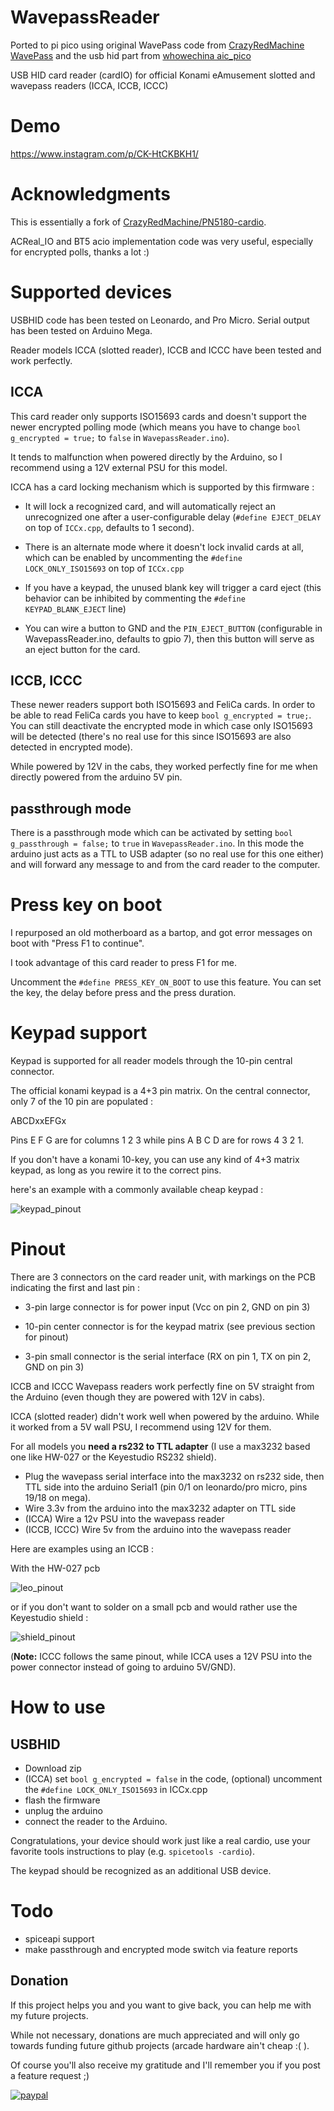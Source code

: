 # WavepassReader
Ported to pi pico using original WavePass code from [CrazyRedMachine WavePass](https://github.com/CrazyRedMachine/WavepassReader) and the usb hid part from [whowechina aic_pico](https://github.com/whowechina/aic_pico)

USB HID card reader (cardIO) for official Konami eAmusement slotted and wavepass readers (ICCA, ICCB, ICCC) 

# Demo

https://www.instagram.com/p/CK-HtCKBKH1/

# Acknowledgments

This is essentially a fork of [CrazyRedMachine/PN5180-cardio](https://github.com/CrazyRedMachine/PN5180-cardio).

ACReal_IO and BT5 acio implementation code was very useful, especially for encrypted polls, thanks a lot :)

# Supported devices

USBHID code has been tested on Leonardo, and Pro Micro.
Serial output has been tested on Arduino Mega.

Reader models ICCA (slotted reader), ICCB and ICCC have been tested and work perfectly.

## ICCA

This card reader only supports ISO15693 cards and doesn't support the newer encrypted polling mode (which means you have to change `bool g_encrypted = true;` to `false` in `WavepassReader.ino`).

It tends to malfunction when powered directly by the Arduino, so I recommend using a 12V external PSU for this model. 
 
ICCA has a card locking mechanism which is supported by this firmware : 

- It will lock a recognized card, and will automatically reject an unrecognized one after a user-configurable delay (`#define EJECT_DELAY` on top of `ICCx.cpp`, defaults to 1 second).

- There is an alternate mode where it doesn't lock invalid cards at all, which can be enabled by uncommenting the `#define LOCK_ONLY_ISO15693` on top of `ICCx.cpp`

- If you have a keypad, the unused blank key will trigger a card eject (this behavior can be inhibited by commenting the `#define KEYPAD_BLANK_EJECT` line)

- You can wire a button to GND and the `PIN_EJECT_BUTTON` (configurable in WavepassReader.ino, defaults to gpio 7), then this button will serve as an eject button for the card.

## ICCB, ICCC

These newer readers support both ISO15693 and FeliCa cards. In order to be able to read FeliCa cards you have to keep `bool g_encrypted = true;`. You can still deactivate the encrypted mode in which case only ISO15693 will be detected (there's no real use for this since ISO15693 are also detected in encrypted mode).

While powered by 12V in the cabs, they worked perfectly fine for me when directly powered from the arduino 5V pin.

## passthrough mode

There is a passthrough mode which can be activated by setting `bool g_passthrough = false;` to `true` in `WavepassReader.ino`. In this mode the arduino just acts as a TTL to USB adapter (so no real use for this one either) and will forward any message to and from the card reader to the computer.

# Press key on boot

I repurposed an old motherboard as a bartop, and got error messages on boot with "Press F1 to continue".

I took advantage of this card reader to press F1 for me.

Uncomment the `#define PRESS_KEY_ON_BOOT` to use this feature. You can set the key, the delay before press and the press duration.

# Keypad support

Keypad is supported for all reader models through the 10-pin central connector. 

The official konami keypad is a 4+3 pin matrix.
On the central connector, only 7 of the 10 pin are populated :

ABCDxxEFGx

Pins E F G are for columns 1 2 3 while pins A B C D are for rows 4 3 2 1.

If you don't have a konami 10-key, you can use any kind of 4+3 matrix keypad, as long as you rewire it to the correct pins.

here's an example with a commonly available cheap keypad :

![keypad_pinout](https://github.com/CrazyRedMachine/WavepassReader/blob/main/diagrams/keypad_pinout.png?raw=true)

# Pinout

There are 3 connectors on the card reader unit, with markings on the PCB indicating the first and last pin :

- 3-pin large connector is for power input (Vcc on pin 2, GND on pin 3) 

- 10-pin center connector is for the keypad matrix (see previous section for pinout)

- 3-pin small connector is the serial interface (RX on pin 1, TX on pin 2, GND on pin 3)

ICCB and ICCC Wavepass readers work perfectly fine on 5V straight from the Arduino (even though they are powered with 12V in cabs).

ICCA (slotted reader) didn't work well when powered by the arduino. While it worked from a 5V wall PSU, I recommend using 12V for them.

For all models you **need a rs232 to TTL adapter** (I use a max3232 based one like HW-027 or the Keyestudio RS232 shield).

- Plug the wavepass serial interface into the max3232 on rs232 side, then TTL side into the arduino Serial1 (pin 0/1 on leonardo/pro micro, pins 19/18 on mega).
- Wire 3.3v from the arduino into the max3232 adapter on TTL side
- (ICCA) Wire a 12v PSU into the wavepass reader
- (ICCB, ICCC) Wire 5v from the arduino into the wavepass reader

Here are examples using an ICCB :

With the HW-027 pcb

![leo_pinout](https://github.com/CrazyRedMachine/WavepassReader/blob/main/diagrams/leo_pinout.png?raw=true)

or if you don't want to solder on a small pcb and would rather use the Keyestudio shield : 

![shield_pinout](https://github.com/CrazyRedMachine/WavepassReader/blob/main/diagrams/shield_pinout.png?raw=true)

(**Note:** ICCC follows the same pinout, while ICCA uses a 12V PSU into the power connector instead of going to arduino 5V/GND). 

# How to use

## USBHID

- Download zip
- (ICCA) set `bool g_encrypted = false` in the code, (optional) uncomment the `#define LOCK_ONLY_ISO15693` in ICCx.cpp
- flash the firmware
- unplug the arduino
- connect the reader to the Arduino.

Congratulations, your device should work just like a real cardio, use 
your favorite tools instructions to play (e.g. `spicetools -cardio`).

The keypad should be recognized as an additional USB device.

# Todo

- spiceapi support
- make passthrough and encrypted mode switch via feature reports

## Donation

If this project helps you and you want to give back, you can help me with my future projects.

While not necessary, donations are much appreciated and will only go towards funding future github projects (arcade hardware ain't cheap :( ).

Of course you'll also receive my gratitude and I'll remember you if you post a feature request ;)

[![paypal](https://www.paypalobjects.com/en_US/i/btn/btn_donateCC_LG.gif)](https://www.paypal.com/donate?hosted_button_id=WT735CX4UMZ9U)
